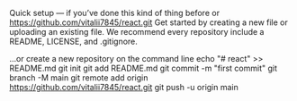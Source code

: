 Quick setup — if you’ve done this kind of thing before
or
https://github.com/vitalii7845/react.git
Get started by creating a new file or uploading an existing file. We recommend every repository include a README, LICENSE, and .gitignore.

…or create a new repository on the command line
echo "# react" >> README.md
git init
git add README.md
git commit -m "first commit"
git branch -M main
git remote add origin https://github.com/vitalii7845/react.git
git push -u origin main
